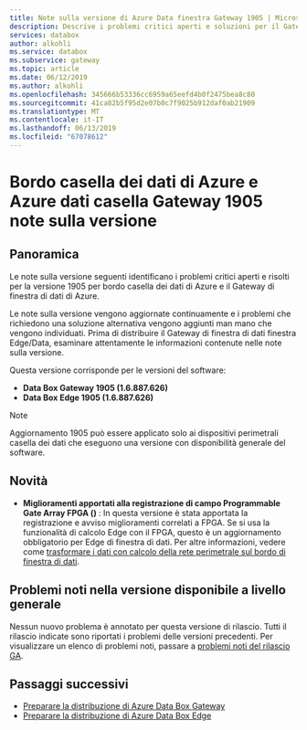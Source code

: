 ```yaml
---
title: Note sulla versione di Azure Data finestra Gateway 1905 | Microsoft Docs
description: Descrive i problemi critici aperti e soluzioni per il Gateway di finestra di dati di Azure che eseguono la versione di disponibilità generale.
services: databox
author: alkohli
ms.service: databox
ms.subservice: gateway
ms.topic: article
ms.date: 06/12/2019
ms.author: alkohli
ms.openlocfilehash: 345666b53336cc6959a65eefd4b0f2475bea8c80
ms.sourcegitcommit: 41ca82b5f95d2e07b0c7f9025b912daf0ab21909
ms.translationtype: MT
ms.contentlocale: it-IT
ms.lasthandoff: 06/13/2019
ms.locfileid: "67078612"
---
```

# <a name="azure-data-box-edge-and-azure-data-box-gateway-1905-release-notes"></a>Bordo casella dei dati di Azure e Azure dati casella Gateway 1905 note sulla versione

## <a name="overview"></a>Panoramica

Le note sulla versione seguenti identificano i problemi critici aperti e risolti per la versione 1905 per bordo casella dei dati di Azure e il Gateway di finestra di dati di Azure.

Le note sulla versione vengono aggiornate continuamente e i problemi che richiedono una soluzione alternativa vengono aggiunti man mano che vengono individuati. Prima di distribuire il Gateway di finestra di dati finestra Edge/Data, esaminare attentamente le informazioni contenute nelle note sulla versione.

Questa versione corrisponde per le versioni del software:

- **Data Box Gateway 1905 (1.6.887.626)**
- **Data Box Edge 1905 (1.6.887.626)**

> [!NOTE]
> Aggiornamento 1905 può essere applicato solo ai dispositivi perimetrali casella dei dati che eseguono una versione con disponibilità generale del software.

## <a name="whats-new"></a>Novità

- **Miglioramenti apportati alla registrazione di campo Programmable Gate Array FPGA ()** : In questa versione è stata apportata la registrazione e avviso miglioramenti correlati a FPGA. Se si usa la funzionalità di calcolo Edge con il FPGA, questo è un aggiornamento obbligatorio per Edge di finestra di dati. Per altre informazioni, vedere come [trasformare i dati con calcolo della rete perimetrale sul bordo di finestra di dati](data-box-edge-deploy-configure-compute-advanced.md).

## <a name="known-issues-in-ga-release"></a>Problemi noti nella versione disponibile a livello generale

Nessun nuovo problema è annotato per questa versione di rilascio. Tutti il rilascio indicate sono riportati i problemi delle versioni precedenti. Per visualizzare un elenco di problemi noti, passare a [problemi noti del rilascio GA](data-box-gateway-release-notes.md#known-issues-in-ga-release).


## <a name="next-steps"></a>Passaggi successivi

- [Preparare la distribuzione di Azure Data Box Gateway](data-box-gateway-deploy-prep.md)
- [Preparare la distribuzione di Azure Data Box Edge](data-box-edge-deploy-prep.md)

